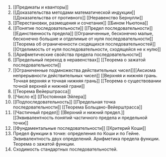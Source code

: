 1. [[Предикаты и кванторы]]
2. [[Доказательства методами математической индукции]] [[Доказательства от противного]] [[Неравенство Бернулли]]
3. [[Перестановки, размещения и сочетания]] [[Бином Ньютона]]
4. [[Понятие последовательности]] [[Предел последовательности]] [[Единственность предела]] [[Ограниченные, бесконечно малые, бесконечно большие  и отделимые от нуля последовательности]] [[Теорема об ограниченности сходящихся последовательностей]] [[Отделимость от нуля последовательности, сходящейся не к нулю]]
5. [[Арифметические свойства предела последовательности]]
6. [[Предельный переход в неравенствах]] [[Теорема о зажатой последовательности]]
7. [[Ограниченные подмножества действительных чисел]][[Аксиома непрерывности действительных чисел]] [[Верхняя и нижняя грань. Точная верхняя и точная нижняя грань]] [[Теорема о существовании точной верхней и нижней грани]]
8. [[Теорема Вейерштрасса]]
9. [[Число е]] [[Постоянная Эйлера]]
10. [[Подпоследовательность]] [[Предельная точка последовательности]] [[Теорема Больцано-Вейерштрасса]]
11. [[Частичный предел]] [[Верхний и нижний предел.]] [[Эквивалентность понятий частичного предела и предельной точки]]
12. [[Фундаментальные последовательности]] [[Критерий Коши]]
13. Предел функции в точке: определения по Коши и по Гейне. Эквивалентность двух определений. Арифметика предела функции. Теорема о зажатой функции. 
14.  Сходимость стандартных последовательностей.